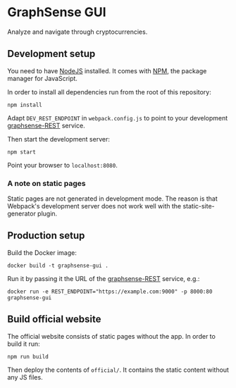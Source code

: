 # GraphSense GUI

Analyze and navigate through cryptocurrencies.

## Development setup

You need to have [NodeJS](https://nodejs.org) installed. It comes with [NPM](https://www.npmjs.com), the package manager for JavaScript.

In order to install all dependencies run from the root of this repository:

    npm install

Adapt `DEV_REST_ENDPOINT` in `webpack.config.js` to point to your development [graphsense-REST](https://github.com/graphsense/graphsense-REST) service.

Then start the development server:

    npm start

Point your browser to `localhost:8080`.

### A note on static pages

Static pages are not generated in development mode. The reason is that Webpack's development server does not work well with the static-site-generator plugin.

## Production setup

Build the Docker image:

    docker build -t graphsense-gui .

Run it by passing it the URL of the [graphsense-REST](https://github.com/graphsense/graphsense-REST) service, e.g.: 

    docker run -e REST_ENDPOINT="https://example.com:9000" -p 8000:80 graphsense-gui

## Build official website

The official website consists of static pages without the app. In order to build it run:

    npm run build

Then deploy the contents of `official/`. It contains the static content without any JS files.
